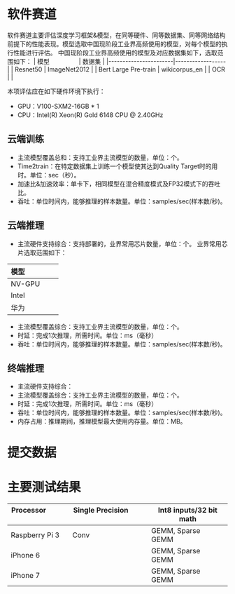 # 软件赛道
软件赛道主要评估深度学习框架&模型，在同等硬件、同等数据集、同等网络结构前提下的性能表现。模型选取中国现阶段工业界高频使用的模型，对每个模型的执行性能进行评估。
中国现阶段工业界高频使用的模型及对应数据集如下，选取范围如下：
| 模型                  | 数据集  |
|-----------------------|------------------|
| Resnet50              | ImageNet2012                 |
| Bert Large Pre-train  | wikicorpus_en                |
| OCR                   |                              |

本项评估应在如下硬件环境下执行：
- GPU：V100-SXM2-16GB * 1
- CPU：Intel(R) Xeon(R) Gold 6148 CPU @ 2.40GHz

## 云端训练
- 主流模型覆盖总和：支持工业界主流模型的数量，单位：个。
- Time2train：在特定数据集上训练一个模型使其达到Quality Target时的用时。单位：sec（秒）。
- 加速比&加速效率：单卡下，相同模型在混合精度模式及FP32模式下的吞吐比。
- 吞吐：单位时间内，能够推理的样本数量。单位：samples/sec(样本数/秒)。

## 云端推理
- 主流硬件支持综合：支持部署的，业界常用芯片数量，单位：个。
业界常用芯片选取范围如下：

| 模型                  |
|-----------------------|
| NV-GPU              |
| Intel  |
| 华为              |

- 主流模型覆盖综合：支持工业界主流模型的数量，单位：个。
- 时延：完成1次推理，所需时间。单位：ms（毫秒）
- 吞吐：单位时间内，能够推理的样本数量。单位：samples/sec(样本数/秒)。

## 终端推理
- 主流硬件支持综合：
- 主流模型覆盖综合：支持工业界主流模型的数量，单位：个。
- 时延：完成1次推理，所需时间。单位：ms（毫秒）
- 吞吐：单位时间内，能够推理的样本数量。单位：samples/sec(样本数/秒)。
- 内存占用：推理期间，推理模型最大使用内存量。单位：MB。

# 提交数据


# 主要测试结果

| Processor             | Single Precision             | Int8 inputs/32 bit math | 
|-----------------------|------------------|-----------------------|
| Raspberry Pi 3        | Conv                         | GEMM, Sparse GEMM               |
| iPhone 6              |                              | GEMM, Sparse GEMM               |
| iPhone 7              |                              | GEMM, Sparse GEMM               |
